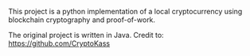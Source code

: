 This project is a python implementation of a local cryptocurrency using blockchain cryptography and proof-of-work.

The original project is written in Java. Credit to: https://github.com/CryptoKass